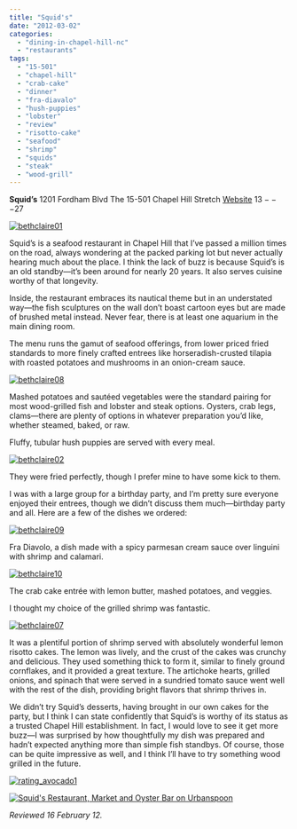 ```yaml
---
title: "Squid's"
date: "2012-03-02"
categories: 
  - "dining-in-chapel-hill-nc"
  - "restaurants"
tags: 
  - "15-501"
  - "chapel-hill"
  - "crab-cake"
  - "dinner"
  - "fra-diavalo"
  - "hush-puppies"
  - "lobster"
  - "review"
  - "risotto-cake"
  - "seafood"
  - "shrimp"
  - "squids"
  - "steak"
  - "wood-grill"
---
```


**Squid’s** 1201 Fordham Blvd The 15-501 Chapel Hill Stretch [Website](http://www.squidsrestaurant.com/index.shtml) $13---$27

[![](http://s3.amazonaws.com/thegourmez-wpmedia/2012/02/bethclaire01.jpg "bethclaire01")](http://s3.amazonaws.com/thegourmez-wpmedia/2012/02/bethclaire01.jpg)

Squid’s is a seafood restaurant in Chapel Hill that I’ve passed a million times on the road, always wondering at the packed parking lot but never actually hearing much about the place. I think the lack of buzz is because Squid’s is an old standby—it’s been around for nearly 20 years. It also serves cuisine worthy of that longevity.

Inside, the restaurant embraces its nautical theme but in an understated way—the fish sculptures on the wall don’t boast cartoon eyes but are made of brushed metal instead. Never fear, there is at least one aquarium in the main dining room.

The menu runs the gamut of seafood offerings, from lower priced fried standards to more finely crafted entrees like horseradish-crusted tilapia with roasted potatoes and mushrooms in an onion-cream sauce.

[![](http://s3.amazonaws.com/thegourmez-wpmedia/2012/02/bethclaire08.jpg "bethclaire08")](http://s3.amazonaws.com/thegourmez-wpmedia/2012/02/bethclaire08.jpg)

Mashed potatoes and sautéed vegetables were the standard pairing for most wood-grilled fish and lobster and steak options. Oysters, crab legs, clams—there are plenty of options in whatever preparation you’d like, whether steamed, baked, or raw.

Fluffy, tubular hush puppies are served with every meal.

[![](http://s3.amazonaws.com/thegourmez-wpmedia/2012/02/bethclaire02.jpg "bethclaire02")](http://s3.amazonaws.com/thegourmez-wpmedia/2012/02/bethclaire02.jpg)

They were fried perfectly, though I prefer mine to have some kick to them.

I was with a large group for a birthday party, and I’m pretty sure everyone enjoyed their entrees, though we didn’t discuss them much—birthday party and all. Here are a few of the dishes we ordered:

[![](http://s3.amazonaws.com/thegourmez-wpmedia/2012/02/bethclaire09.jpg "bethclaire09")](http://s3.amazonaws.com/thegourmez-wpmedia/2012/02/bethclaire09.jpg)

Fra Diavolo, a dish made with a spicy parmesan cream sauce over linguini with shrimp and calamari.

[![](http://s3.amazonaws.com/thegourmez-wpmedia/2012/02/bethclaire10.jpg "bethclaire10")](http://s3.amazonaws.com/thegourmez-wpmedia/2012/02/bethclaire10.jpg)

The crab cake entrée with lemon butter, mashed potatoes, and veggies.

I thought my choice of the grilled shrimp was fantastic.

[![](http://s3.amazonaws.com/thegourmez-wpmedia/2012/02/bethclaire07.jpg "bethclaire07")](http://s3.amazonaws.com/thegourmez-wpmedia/2012/02/bethclaire07.jpg)

It was a plentiful portion of shrimp served with absolutely wonderful lemon risotto cakes. The lemon was lively, and the crust of the cakes was crunchy and delicious. They used something thick to form it, similar to finely ground cornflakes, and it provided a great texture. The artichoke hearts, grilled onions, and spinach that were served in a sundried tomato sauce went well with the rest of the dish, providing bright flavors that shrimp thrives in.

We didn’t try Squid’s desserts, having brought in our own cakes for the party, but I think I can state confidently that Squid’s is worthy of its status as a trusted Chapel Hill establishment. In fact, I would love to see it get more buzz—I was surprised by how thoughtfully my dish was prepared and hadn’t expected anything more than simple fish standbys. Of course, those can be quite impressive as well, and I think I’ll have to try something wood grilled in the future.

[![](http://s3.amazonaws.com/thegourmez-wpmedia/2009/02/rating_avocado1.gif "rating_avocado1")](http://s3.amazonaws.com/thegourmez-wpmedia/2009/02/rating_avocado1.gif)

[![Squid's Restaurant, Market and Oyster Bar on Urbanspoon](http://www.urbanspoon.com/b/link/292111/minilink.gif)](http://www.urbanspoon.com/r/25/292111/restaurant/Squids-Restaurant-Market-and-Oyster-Bar-Chapel-Hill)

_Reviewed 16 February 12._
